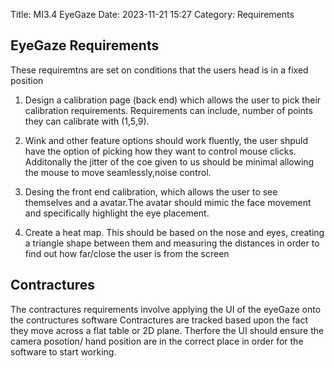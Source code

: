 Title: MI3.4 EyeGaze 
Date: 2023-11-21 15:27
Category: Requirements

## EyeGaze Requirements
These requiremtns are set on conditions that the users head is in a fixed position 
1. Design a calibration page (back end) which allows the user to pick their calibration requirements. Requirements can include, number of points they can calibrate with (1,5,9).

2. Wink and other feature options should work fluently, the user shpuld have the option of picking how they want to control mouse clicks. Additonally the jitter of the coe given to us should be minimal allowing the mouse to move seamlessly,noise control. 

3.	Desing the front end calibration, which allows the user to see themselves and a avatar.The avatar should mimic the face movement and specifically highlight the eye placement.

4.	Create a heat map. This should be based on the nose and eyes, creating a triangle shape between them and measuring the distances in order to find out how far/close the user is from the screen 


## Contractures
The contractures requirements involve applying the UI of the eyeGaze onto the contructures software
Contractures are tracked based upon the fact they move across a flat table or  2D plane.
Therfore the UI should ensure the camera posotion/ hand position are in the correct place in order for the software to start working. 